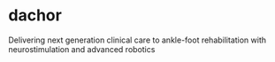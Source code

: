 # dachor
Delivering next generation clinical care to ankle-foot rehabilitation with neurostimulation and advanced robotics
